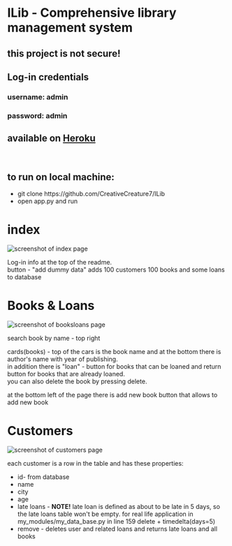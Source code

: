 # ILib - Comprehensive library management system

<h2>this project is not secure!</h2>

<h2>Log-in credentials</h2>

<h3>username: admin</h3>

<h3>password: admin</h3>

<h2>available on <a href="https://i-lib.herokuapp.com/">Heroku</a></h2>

<br />

<h2>to run on local machine:</h2>

<ul>
  <li>git clone https://github.com/CreativeCreature7/ILib</li>

  <li>open app.py and run</li>
</ul>

<h1>index</h1>

<img src="ILib-Local/static/ilib_index.png" alt="screenshot of index page" />

<p>
  Log-in info at the top of the readme. <br />
  button - "add dummy data" adds 100 customers 100 books and some loans to
  database
</p>

<h1>Books & Loans</h1>

<img
  src="ILib-Local/static/ilib_booksloans.png"
  alt=" screenshot of booksloans page"
/>

<p>
  search book by name - top right <br />

  cards(books) - top of the cars is the book name and at the bottom there is
  author's name with year of publishing.
  <br />
  in addition there is "loan" - button for books that can be loaned and return
  button for books that are already loaned.<br />
  you can also delete the book by pressing delete.<br />

  at the bottom left of the page there is add new book button that allows to add
  new book
</p>

<h1>Customers</h1>

<img src="ILib-Local/static/ilib_customers.png" alt=" screenshot of customers page" />

<p>each customer is a row in the table and has these properties:</p>

<ul>
  <li>id- from database</li>

  <li>name</li>

  <li>city</li>

  <li>age</li>

  <li>
    late loans - <b>NOTE!</b> late loan is defined as about to be late in 5
    days, so the late loans table won't be empty. for real life application in
    my_modules/my_data_base.py in line 159 delete + timedelta(days=5)
  </li>

  <li>
    remove - deletes user and related loans and returns late loans and all books
  </li>
</ul>

